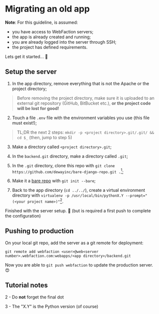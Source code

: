 # Migrating an old app

**Note**: For this guideline, is assumed:
- you have access to WebFaction servers;
- the app is already created and running;
- you are already logged into the server through SSH;
- the project has defined requirements.

Lets get it started... :slightly_smiling_face:

## Setup the server

1. In the app directory, remove everything that is not the Apache or the project directory;

> Before removing the project directory, make sure it is uploaded to an external git repository (GitHub, BitBucket etc.), **or the project code will be lost for good!**

2. Touch a file `.env` file with the environment variables you use (this file must exist!);

> TL;DR the next 2 steps: `mkdir -p <project directory>.git/.git/ && cd $_` (then, jump to step 5)

3. Make a directory called `<project directory>.git`;

4. In the `backend.git` directory, make a directory called `.git`;

5. In the `.git` directory, clone this repo with `git clone https://github.com/dewayinc/bare-django-repo.git .`[<sup>1</sup>][tutorial_notes_link];

6. Make it a [bare repo][bare_repo_link] with `git init --bare`;

7. Back to the app directory (`cd ../../`), create a virtual environment directory with `virtualenv -p /usr/local/bin/pythonX.Y --prompt="(<your project name>)"`[<sup>2</sup>][tutorial_notes_link].

Finished with the server setup. :tada: (but is required a first push to complete the configuration)

## Pushing to production

On your local git repo, add the server as a git remote for deployment:

`git remote add webfaction <user>@web<server number>.webfaction.com:webapps/<app directory>/backend.git`

Now you are able to `git push webfaction` to update the production server. :heart_eyes:

## Tutorial notes

2 - Do **not** forget the final dot

3 - The "X.Y" is the Python version (of course)

[bare_repo_link]: https://git-scm.com/book/it/v2/Git-on-the-Server-Getting-Git-on-a-Server
[tutorial_notes_link]: #tutorial-notes
